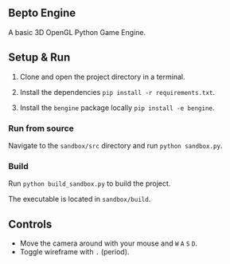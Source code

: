 ## Bepto Engine

A basic 3D OpenGL Python Game Engine.

## Setup & Run

1. Clone and open the project directory in a terminal.

2. Install the dependencies `pip install -r requirements.txt`.

3. Install the `bengine` package locally `pip install -e bengine`.

### Run from source

Navigate to the `sandbox/src` directory and run `python sandbox.py`.

### Build

Run `python build_sandbox.py` to build the project. 

The executable is located in `sandbox/build`.

## Controls

- Move the camera around with your mouse and `W` `A` `S` `D`.
- Toggle wireframe with `.` (period).
